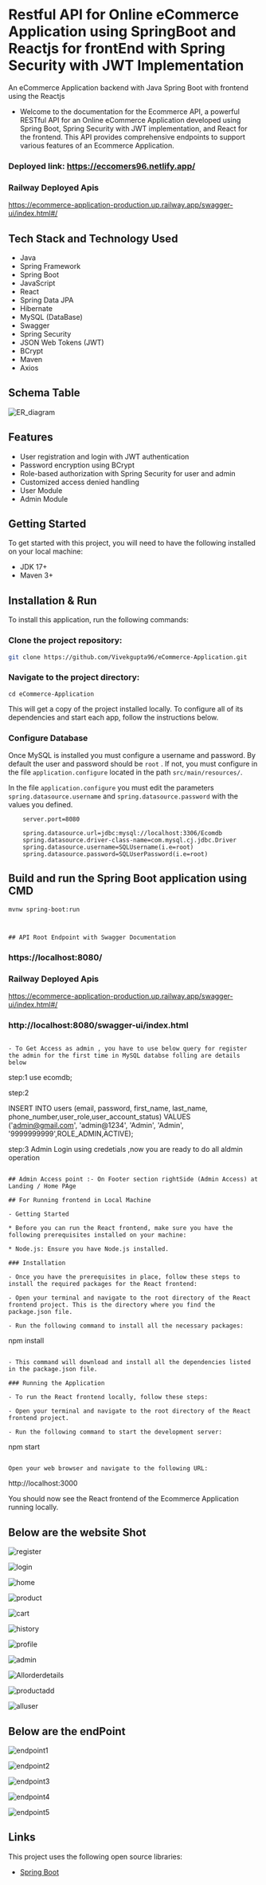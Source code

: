 # Restful API for Online eCommerce Application using SpringBoot and Reactjs for frontEnd with Spring Security with JWT Implementation

An eCommerce Application backend with Java Spring Boot with frontend using the Reactjs

- Welcome to the documentation for the Ecommerce API, a powerful RESTful API for an Online eCommerce Application developed using Spring Boot, Spring Security with JWT implementation, and React for the frontend. This API provides comprehensive endpoints to support various features of an Ecommerce Application.

### Deployed link: https://eccomers96.netlify.app/

###  Railway Deployed Apis
https://ecommerce-application-production.up.railway.app/swagger-ui/index.html#/

## Tech Stack and Technology Used

- Java
- Spring Framework
- Spring Boot
- JavaScript
- React
- Spring Data JPA
- Hibernate
- MySQL (DataBase)
- Swagger
- Spring Security
- JSON Web Tokens (JWT)
- BCrypt
- Maven
- Axios

## Schema Table
![ER_diagram](https://github.com/Vivekgupta96/eCommerce-Application/assets/119284680/3bd9f9b8-29a8-42fe-93fd-daa931d46c70)

## Features

- User registration and login with JWT authentication
- Password encryption using BCrypt
- Role-based authorization with Spring Security for user and admin
- Customized access denied handling
- User Module
- Admin Module

## Getting Started

To get started with this project, you will need to have the following installed on your local machine:

- JDK 17+
- Maven 3+

## Installation & Run
To install this application, run the following commands:

### Clone the project repository:
```bash
git clone https://github.com/Vivekgupta96/eCommerce-Application.git
```
### Navigate to the project directory:
```
cd eCommerce-Application

```

This will get a copy of the project installed locally. To configure all of its dependencies and start each app, follow the instructions below.

### Configure Database

Once MySQL is installed you must configure a username and password. By default the user and password should be `root` . If not, you must configure in the file `application.configure` located in the path `src/main/resources/`.

In the file `application.configure` you must edit the parameters `spring.datasource.username` and `spring.datasource.password` with the values you defined.

```
    server.port=8080

    spring.datasource.url=jdbc:mysql://localhost:3306/Ecomdb
    spring.datasource.driver-class-name=com.mysql.cj.jdbc.Driver
    spring.datasource.username=SQLUsername(i.e=root)
    spring.datasource.password=SQLUserPassword(i.e=root)

```

## Build and run the Spring Boot application using CMD
```
mvnw spring-boot:run
```
```


## API Root Endpoint with Swagger Documentation

```
### https://localhost:8080/

###  Railway Deployed Apis
https://ecommerce-application-production.up.railway.app/swagger-ui/index.html#/
### http://localhost:8080/swagger-ui/index.html
```

- To Get Access as admin , you have to use below query for register the admin for the first time in MySQL databse folling are details below

```
step:1
use ecomdb;

step:2

INSERT INTO users (email, password, first_name, last_name, phone_number,user_role,user_account_status)
VALUES ('admin@gmail.com', 'admin@1234', 'Admin', 'Admin', '9999999999',ROLE_ADMIN,ACTIVE);

step:3
Admin Login using credetials ,now you are ready to do all aldmin operation

```

## Admin Access point :- On Footer section rightSide (Admin Access) at Landing / Home PAge

## For Running frontend in Local Machine

- Getting Started

* Before you can run the React frontend, make sure you have the following prerequisites installed on your machine:

* Node.js: Ensure you have Node.js installed.

### Installation

- Once you have the prerequisites in place, follow these steps to install the required packages for the React frontend:

- Open your terminal and navigate to the root directory of the React frontend project. This is the directory where you find the package.json file.

- Run the following command to install all the necessary packages:

```
npm install
```

- This command will download and install all the dependencies listed in the package.json file.

### Running the Application

- To run the React frontend locally, follow these steps:

- Open your terminal and navigate to the root directory of the React frontend project.

- Run the following command to start the development server:

```
npm start
```

Open your web browser and navigate to the following URL:

```
http://localhost:3000


You should now see the React frontend of the Ecommerce Application running locally.

## Below are the website Shot
![register](https://github.com/Vivekgupta96/eCommerce-Application/assets/119284680/a190a275-8f04-423e-95da-d394c5a035e4)

![login](https://github.com/Vivekgupta96/eCommerce-Application/assets/119284680/46d7e173-11c6-44fd-a4b1-00e6ae64717e)

![home](https://github.com/Vivekgupta96/eCommerce-Application/assets/119284680/1f38ba7d-bb1d-43a4-a35d-88fd3746c537)

![product](https://github.com/Vivekgupta96/eCommerce-Application/assets/119284680/bfa23279-c7a0-4466-998e-4c61942e29a8)

![cart](https://github.com/Vivekgupta96/eCommerce-Application/assets/119284680/412d1734-dc1f-4f53-bf6a-f598ebc636c2)


![history](https://github.com/Vivekgupta96/eCommerce-Application/assets/119284680/7b96800a-2b87-4d22-96b6-223964d708c3)

![profile](https://github.com/Vivekgupta96/eCommerce-Application/assets/119284680/dc3b9dcc-89e1-461a-842c-d14ba6b1b020)

![admin](https://github.com/Vivekgupta96/eCommerce-Application/assets/119284680/6bdbd598-8130-4e3f-b988-258ae8185f82)

![Allorderdetails](https://github.com/Vivekgupta96/eCommerce-Application/assets/119284680/4f2236b6-85c4-405a-98e2-b9ca3cd17b8e)

![productadd](https://github.com/Vivekgupta96/eCommerce-Application/assets/119284680/a37f175f-eebf-41b4-abd2-50b6e9826437)

![alluser](https://github.com/Vivekgupta96/eCommerce-Application/assets/119284680/0c4710a8-b9db-4827-954c-603285b318d5)


## Below are the endPoint
![endpoint1](https://github.com/Vivekgupta96/eCommerce-Application/assets/119284680/984456e4-fc64-4c8b-b38e-cb681ec49cb6)

![endpoint2](https://github.com/Vivekgupta96/eCommerce-Application/assets/119284680/f390583b-d608-4f2e-af85-868441bb3981)

![endpoint3](https://github.com/Vivekgupta96/eCommerce-Application/assets/119284680/02afbb69-96f6-4cd6-84cc-9baf595e9da9)

![endpoint4](https://github.com/Vivekgupta96/eCommerce-Application/assets/119284680/743fa282-f9b0-4ad3-a6a7-f064649fb494)

![endpoint5](https://github.com/Vivekgupta96/eCommerce-Application/assets/119284680/27ce182d-05f5-4260-a2ab-a59485a8788a)

## Links

This project uses the following open source libraries:

- [Spring Boot](https://spring.io/projects/spring-boot)
